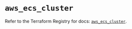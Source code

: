 # `aws_ecs_cluster`

Refer to the Terraform Registry for docs: [`aws_ecs_cluster`](https://registry.terraform.io/providers/hashicorp/aws/6.10.0/docs/resources/ecs_cluster).
